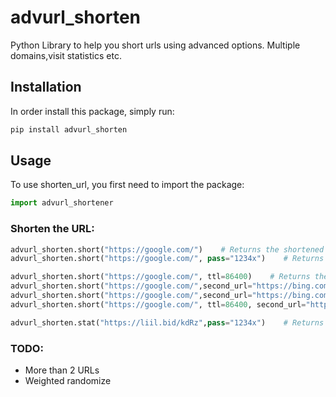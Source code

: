 # advurl_shorten

Python Library to help you short urls  using advanced options. Multiple domains,visit statistics etc.

## Installation

In order install this package, simply run:

```bash
pip install advurl_shorten
```

## Usage

To use shorten_url, you first need to import the package:

```python
import advurl_shortener
```

### Shorten the URL:

```python
advurl_shorten.short("https://google.com/")    # Returns the shortened URLs
advurl_shorten.short("https://google.com/", pass="1234x")    # Returns the shortened URLs, set password to get statistics and parameters of shortened url

advurl_shorten.short("https://google.com/", ttl=86400)    # Returns the shortened URLs., after 24 hours (86400 seconds) will return "The Link You Followed Has Expired"
advurl_shorten.short("https://google.com/",second_url="https://bing.com/")    # Returns shortened URLs. The shortened link is randomly redirected to one of the provided URLs.
advurl_shorten.short("https://google.com/",second_url="https://bing.com/", "weights"=[0.3, 0.4])    # Returns shortened URLs. The shortened link is randomly (weighted by weight parameter) redirected to one of the provided URLs.
advurl_shorten.short("https://google.com/", ttl=86400, second_url="https://bing.com/")    # Returns the shortened URLs., after 24 hours (86400 seconds)  shortned link will redirect to second_url

advurl_shorten.stat("https://liil.bid/kdRz",pass="1234x")    # Returns the parameters and visit statistics of the shortened URL

```

### TODO:
- More than 2 URLs
- Weighted randomize


